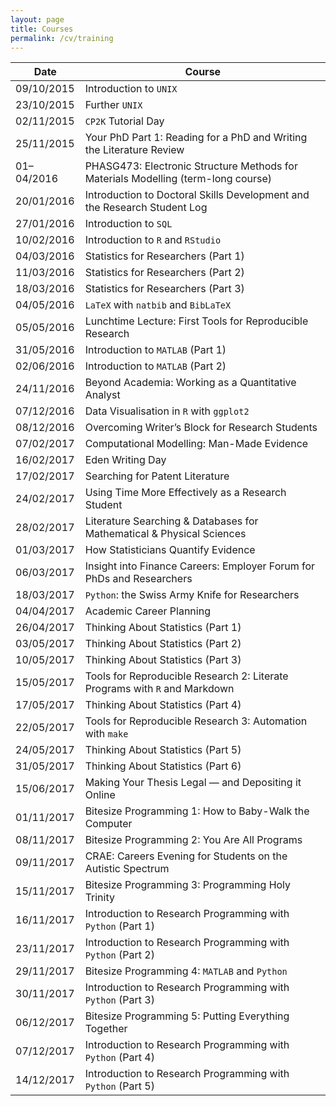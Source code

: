 ```yaml
---
layout: page
title: Courses
permalink: /cv/training
---
```


**Date**   | **Course**
-----------|-----------------------------------------------------
09/10/2015 | Introduction to `UNIX`
23/10/2015 | Further `UNIX`
02/11/2015 | `CP2K` Tutorial Day
25/11/2015 | Your PhD Part 1: Reading for a PhD and Writing the Literature Review
01–04/2016 | PHASG473: Electronic Structure Methods for Materials Modelling (term-long course)
20/01/2016 | Introduction to Doctoral Skills Development and the Research Student Log
27/01/2016 | Introduction to `SQL`
10/02/2016 | Introduction to `R` and `RStudio`
04/03/2016 | Statistics for Researchers (Part 1)
11/03/2016 | Statistics for Researchers (Part 2)
18/03/2016 | Statistics for Researchers (Part 3)
04/05/2016 | `LaTeX` with `natbib` and `BibLaTeX`
05/05/2016 | Lunchtime Lecture: First Tools for Reproducible Research
31/05/2016 | Introduction to `MATLAB` (Part 1)
02/06/2016 | Introduction to `MATLAB` (Part 2)
24/11/2016 | Beyond Academia: Working as a Quantitative Analyst
07/12/2016 | Data Visualisation in `R` with `ggplot2`
08/12/2016 | Overcoming Writer’s Block for Research Students
07/02/2017 | Computational Modelling: Man-Made Evidence
16/02/2017 | Eden Writing Day
17/02/2017 | Searching for Patent Literature
24/02/2017 | Using Time More Effectively as a Research Student
28/02/2017 | Literature Searching & Databases for Mathematical & Physical Sciences
01/03/2017 | How Statisticians Quantify Evidence
06/03/2017 | Insight into Finance Careers: Employer Forum for PhDs and Researchers
18/03/2017 | `Python`: the Swiss Army Knife for Researchers
04/04/2017 | Academic Career Planning
26/04/2017 | Thinking About Statistics (Part 1)
03/05/2017 | Thinking About Statistics (Part 2)
10/05/2017 | Thinking About Statistics (Part 3)
15/05/2017 | Tools for Reproducible Research 2: Literate Programs with `R` and Markdown
17/05/2017 | Thinking About Statistics (Part 4)
22/05/2017 | Tools for Reproducible Research 3: Automation with `make`
24/05/2017 | Thinking About Statistics (Part 5)
31/05/2017 | Thinking About Statistics (Part 6)
15/06/2017 | Making Your Thesis Legal — and Depositing it Online
01/11/2017 | Bitesize Programming 1: How to Baby-Walk the Computer
08/11/2017 | Bitesize Programming 2: You Are All Programs
09/11/2017 | CRAE: Careers Evening for Students on the Autistic Spectrum
15/11/2017 | Bitesize Programming 3: Programming Holy Trinity
16/11/2017 | Introduction to Research Programming with `Python` (Part 1)
23/11/2017 | Introduction to Research Programming with `Python` (Part 2)
29/11/2017 | Bitesize Programming 4: `MATLAB` and `Python`
30/11/2017 | Introduction to Research Programming with `Python` (Part 3)
06/12/2017 | Bitesize Programming 5: Putting Everything Together
07/12/2017 | Introduction to Research Programming with `Python` (Part 4)
14/12/2017 | Introduction to Research Programming with `Python` (Part 5)

